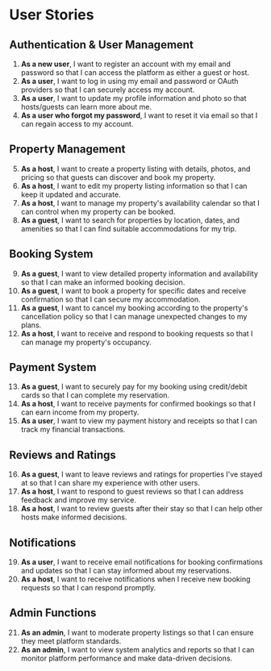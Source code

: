 # User Stories

## Authentication & User Management
1. **As a new user**, I want to register an account with my email and password so that I can access the platform as either a guest or host.
2. **As a user**, I want to log in using my email and password or OAuth providers so that I can securely access my account.
3. **As a user**, I want to update my profile information and photo so that hosts/guests can learn more about me.
4. **As a user who forgot my password**, I want to reset it via email so that I can regain access to my account.

## Property Management
5. **As a host**, I want to create a property listing with details, photos, and pricing so that guests can discover and book my property.
6. **As a host**, I want to edit my property listing information so that I can keep it updated and accurate.
7. **As a host**, I want to manage my property's availability calendar so that I can control when my property can be booked.
8. **As a guest**, I want to search for properties by location, dates, and amenities so that I can find suitable accommodations for my trip.

## Booking System
9. **As a guest**, I want to view detailed property information and availability so that I can make an informed booking decision.
10. **As a guest**, I want to book a property for specific dates and receive confirmation so that I can secure my accommodation.
11. **As a guest**, I want to cancel my booking according to the property's cancellation policy so that I can manage unexpected changes to my plans.
12. **As a host**, I want to receive and respond to booking requests so that I can manage my property's occupancy.

## Payment System
13. **As a guest**, I want to securely pay for my booking using credit/debit cards so that I can complete my reservation.
14. **As a host**, I want to receive payments for confirmed bookings so that I can earn income from my property.
15. **As a user**, I want to view my payment history and receipts so that I can track my financial transactions.

## Reviews and Ratings
16. **As a guest**, I want to leave reviews and ratings for properties I've stayed at so that I can share my experience with other users.
17. **As a host**, I want to respond to guest reviews so that I can address feedback and improve my service.
18. **As a host**, I want to review guests after their stay so that I can help other hosts make informed decisions.

## Notifications
19. **As a user**, I want to receive email notifications for booking confirmations and updates so that I can stay informed about my reservations.
20. **As a host**, I want to receive notifications when I receive new booking requests so that I can respond promptly.

## Admin Functions
21. **As an admin**, I want to moderate property listings so that I can ensure they meet platform standards.
22. **As an admin**, I want to view system analytics and reports so that I can monitor platform performance and make data-driven decisions.
